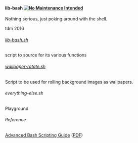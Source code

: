 #### lib-bash [![No Maintenance Intended](http://unmaintained.tech/badge.svg)](http://unmaintained.tech/)
Nothing serious, just poking around with the shell.

tdm 2016

###### [lib-bash.sh](dot.files/.bashrc.d/lib-bash)
script to source for its various functions

###### [wallpaper-rotate.sh](dot.files/.bashrc.d/wallpaper-rotate)
Script to be used for rolling background images as wallpapers.

###### everything-else.sh
Playground

###### Reference
[Advanced Bash Scripting Guide](http://www.tldp.org/LDP/abs/html/abs-guide.html) ([PDF](http://www.tldp.org/LDP/abs/abs-guide.pdf))
